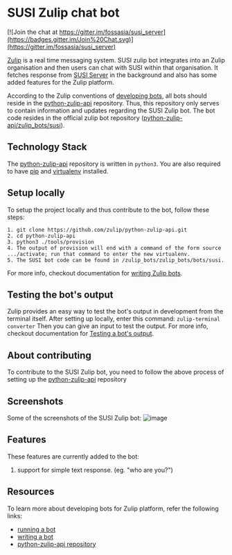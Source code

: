 # SUSI Zulip chat bot

[![Join the chat at https://gitter.im/fossasia/susi_server](https://badges.gitter.im/Join%20Chat.svg)](https://gitter.im/fossasia/susi_server)

[Zulip](https://zulipchat.com/) is a real time messaging system. SUSI zulip bot integrates into an Zulip organisation and then users can chat with SUSI within that organisation. It fetches response from [SUSI Server](https://github.com/fossasia/susi_server) in the background and also has some added features for the Zulip platform.

According to the Zulip conventions of [developing bots](https://zulipchat.com/api/writing-bots#installing-a-development-version-of-the-zulip-bots-package), all bots should reside in the [python-zulip-api](https://github.com/zulip/python-zulip-api) repository. Thus, this repository only serves to contain information and updates regarding the SUSI Zulip bot. The bot code resides in the official zulip bot repository ([python-zulip-api/zulip_bots/susi](https://github.com/zulip/python-zulip-api/tree/master/zulip_bots/zulip_bots/bots/susi)).

## Technology Stack
The [python-zulip-api](https://github.com/zulip/python-zulip-api) repository is written in `python3`. You are also required to have [pip](https://pip.pypa.io/en/stable/installing/) and [virtualenv](https://virtualenv.pypa.io/en/stable/installation/) installed.

## Setup locally
To setup the project locally and thus contribute to the bot, follow these steps:
```
1. git clone https://github.com/zulip/python-zulip-api.git
2. cd python-zulip-api
3. python3 ./tools/provision
4. The output of provision will end with a command of the form source .../activate; run that command to enter the new virtualenv.
5. The SUSI bot code can be found in /zulip_bots/zulip_bots/bots/susi.
```
For more info, checkout documentation for [writing Zulip bots](https://zulipchat.com/api/writing-bots#installing-a-development-version-of-the-zulip-bots-package).

## Testing the bot's output
Zulip provides an easy way to test the bot's output in development from the terminal itself. After setting up locally, enter this command:
`zulip-terminal converter`
Then you can give an input to test the output. For more info, checkout documentation for [Testing a bot's output](https://zulipchat.com/api/writing-bots#testing-a-bots-output). 

## About contributing
To contribute to the SUSI Zulip bot, you need to follow the above process of setting up the [python-zulip-api](https://github.com/zulip/python-zulip-api) repository
## Screenshots
Some of the screenshots of the SUSI Zulip bot:
![image](https://user-images.githubusercontent.com/17807257/40143106-19bf6150-5978-11e8-82bc-61e9c7489550.png)

## Features
These features are currently added to the bot:
1. support for simple text response. (eg. "who are you?")

## Resources
To learn more about developing bots for Zulip platform, refer the following links:
- [running a bot](https://zulipchat.com/api/running-bots)
- [writing a bot](https://zulipchat.com/api/writing-bots)
- [python-zulip-api repository](https://github.com/zulip/python-zulip-api)
